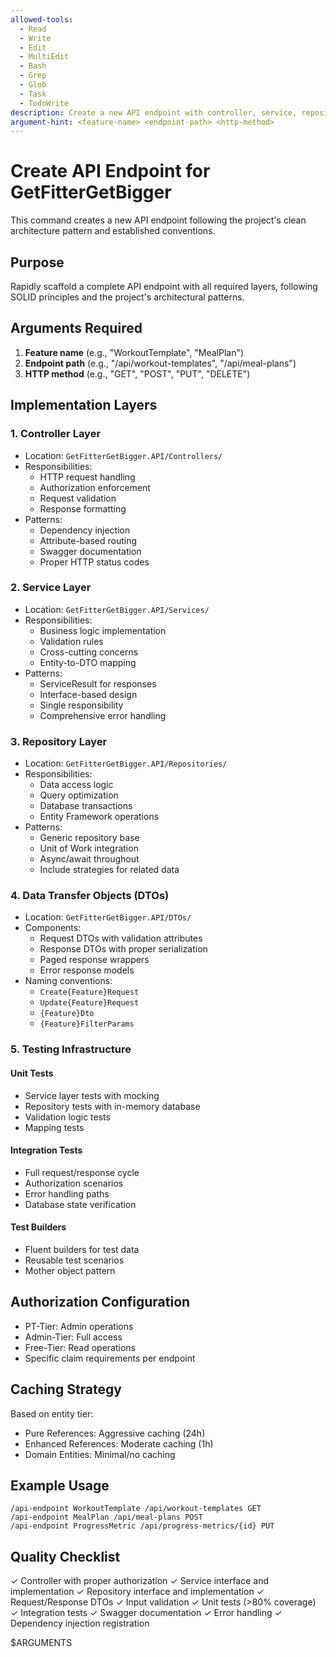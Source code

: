 ```yaml
---
allowed-tools:
  - Read
  - Write
  - Edit
  - MultiEdit
  - Bash
  - Grep
  - Glob
  - Task
  - TodoWrite
description: Create a new API endpoint with controller, service, repository, and tests
argument-hint: <feature-name> <endpoint-path> <http-method>
---
```


# Create API Endpoint for GetFitterGetBigger

This command creates a new API endpoint following the project's clean architecture pattern and established conventions.

## Purpose
Rapidly scaffold a complete API endpoint with all required layers, following SOLID principles and the project's architectural patterns.

## Arguments Required
1. **Feature name** (e.g., "WorkoutTemplate", "MealPlan")
2. **Endpoint path** (e.g., "/api/workout-templates", "/api/meal-plans")
3. **HTTP method** (e.g., "GET", "POST", "PUT", "DELETE")

## Implementation Layers

### 1. Controller Layer
- Location: `GetFitterGetBigger.API/Controllers/`
- Responsibilities:
  - HTTP request handling
  - Authorization enforcement
  - Request validation
  - Response formatting
- Patterns:
  - Dependency injection
  - Attribute-based routing
  - Swagger documentation
  - Proper HTTP status codes

### 2. Service Layer
- Location: `GetFitterGetBigger.API/Services/`
- Responsibilities:
  - Business logic implementation
  - Validation rules
  - Cross-cutting concerns
  - Entity-to-DTO mapping
- Patterns:
  - ServiceResult<T> for responses
  - Interface-based design
  - Single responsibility
  - Comprehensive error handling

### 3. Repository Layer
- Location: `GetFitterGetBigger.API/Repositories/`
- Responsibilities:
  - Data access logic
  - Query optimization
  - Database transactions
  - Entity Framework operations
- Patterns:
  - Generic repository base
  - Unit of Work integration
  - Async/await throughout
  - Include strategies for related data

### 4. Data Transfer Objects (DTOs)
- Location: `GetFitterGetBigger.API/DTOs/`
- Components:
  - Request DTOs with validation attributes
  - Response DTOs with proper serialization
  - Paged response wrappers
  - Error response models
- Naming conventions:
  - `Create{Feature}Request`
  - `Update{Feature}Request`
  - `{Feature}Dto`
  - `{Feature}FilterParams`

### 5. Testing Infrastructure

#### Unit Tests
- Service layer tests with mocking
- Repository tests with in-memory database
- Validation logic tests
- Mapping tests

#### Integration Tests
- Full request/response cycle
- Authorization scenarios
- Error handling paths
- Database state verification

#### Test Builders
- Fluent builders for test data
- Reusable test scenarios
- Mother object pattern

## Authorization Configuration
- PT-Tier: Admin operations
- Admin-Tier: Full access
- Free-Tier: Read operations
- Specific claim requirements per endpoint

## Caching Strategy
Based on entity tier:
- Pure References: Aggressive caching (24h)
- Enhanced References: Moderate caching (1h)
- Domain Entities: Minimal/no caching

## Example Usage
```
/api-endpoint WorkoutTemplate /api/workout-templates GET
/api-endpoint MealPlan /api/meal-plans POST
/api-endpoint ProgressMetric /api/progress-metrics/{id} PUT
```

## Quality Checklist
✓ Controller with proper authorization
✓ Service interface and implementation
✓ Repository interface and implementation
✓ Request/Response DTOs
✓ Input validation
✓ Unit tests (>80% coverage)
✓ Integration tests
✓ Swagger documentation
✓ Error handling
✓ Dependency injection registration

$ARGUMENTS